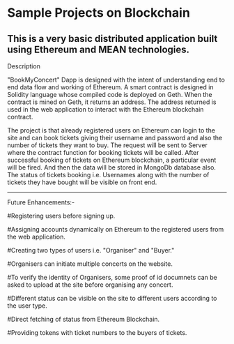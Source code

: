 # Sample Projects on Blockchain

This is a very basic distributed application built using Ethereum and MEAN technologies.
----------------------------------------------------------

Description

"BookMyConcert" Dapp is designed with the intent of understanding end to end data flow and working of Ethereum.
A smart contract is designed in Solidity language whose compiled code is deployed on Geth.
When the contract is mined on Geth, it returns an address. The address returned is used in the web application to interact with the Ethereum blockchain contract. 

The project is that already registered users on Ethereum can login to the site and can book tickets giving their username and password and also the number of tickets they want to buy.
The request will be sent to Server where the contract function for booking tickets will be called. 
After successful booking of tickets on Ethereum blockchain, a particular event will be fired. And then the data will be stored in MongoDb database also.
The status of tickets booking i.e. Usernames along with the number of tickets they have bought will be visible on front end.

----------------------------------------------------------

Future Enhancements:-


#Registering users before signing up.

#Assigning accounts dynamically on Ethereum to the registered users from the web application.
  
#Creating two types of users i.e. "Organiser" and "Buyer."

#Organisers can initiate multiple concerts on the website.

#To verify the identity of Organisers, some proof of id documnets can be asked to upload at the site before organising any concert.

#Different status can be visible on the site to different users according to the user type.

#Direct fetching of status from Ethereum Blockchain.

#Providing tokens with ticket numbers to the buyers of tickets.